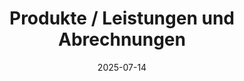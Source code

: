 ---
title: "Produkte / Leistungen und Abrechnungen"
linkTitle: "Produkte / Leistungen und Abrechnungen"
type: "docs"
weight: 2
date: 2025-07-14
description: >
  Informationen zu Produkte / Leistungen und Abrechnungen im CloudHub
---